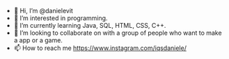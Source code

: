 - 👋 Hi, I’m @danielevit
- 👀 I’m interested in programming.
- 🌱 I’m currently learning Java, SQL, HTML, CSS, C++.
- 💞️ I’m looking to collaborate on with a group of people who want to make a app or a game.
- 📫 How to reach me https://www.instagram.com/iqsdaniele/



